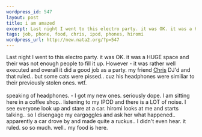 ```yaml
--- 
wordpress_id: 547
layout: post
title: i am amazed
excerpt: Last night I went to this electro party. it was OK. it was a HUGE space and their was not enough people to fill it up. However - it was rather well executed and overall it did a good job as a party. my friend Chris DJ'd and that ruled.. but some cats were pissed.. cuz his headphones were similiar to their previously stolen ones. wtf. speaking of headph...
tags: job, phone, food, chris, ipod, phones, hiromi
wordpress_url: http://new.nata2.org/?p=547
---
```

Last night I went to this electro party. it was OK. it was a HUGE space and their was not enough people to fill it up. However - it was rather well executed and overall it did a good job as a party. my friend <a href="http://www.chris.fm">Chris</a> DJ'd and that ruled.. but some cats were pissed.. cuz his headphones were similiar to their previously stolen ones. wtf. <br/><br/>speaking of headphones. - I got my new ones. seriously dope. I am sitting here in a coffee shop.. listening to my IPOD and there is a LOT of noise. I see everyone look up and stare at a car. hiromi looks at me and starts talking.. so I disengage my eargoggles and ask her what happened.. apparently a car drove by and made quite a ruckus.. I didn't even hear. it ruled. so so much. well.. my food is here.

